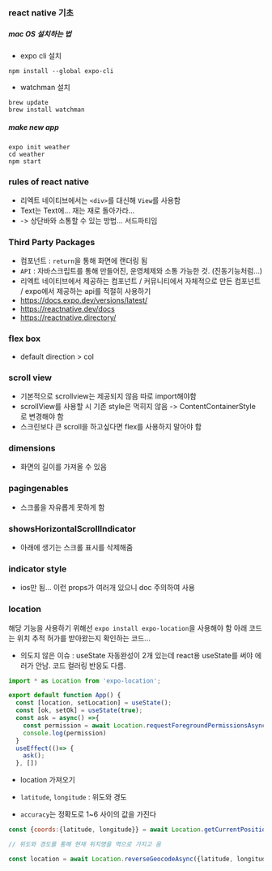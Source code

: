 ### react native 기초

##### mac OS 설치하는 법

* expo cli 설치
```
npm install --global expo-cli
```

* watchman 설치
```
brew update
brew install watchman
```

##### make new app
```
expo init weather
cd weather
npm start
```

### rules of react native
* 리엑트 네이티브에서는 `<div>`를 대신해 `View`를 사용함
* Text는 Text에... 재는 재로 돌아가라...
* <StatusBar style="auto" /> -> 상단바와 소통할 수 있는 방법... 서드파티임

### Third Party Packages
* 컴포넌트 : `return`을 통해 화면에 랜더링 됨
* `API` : 자바스크립트를 통해 만들어진, 운영체제와 소통 가능한 것. (진동기능처럼...)
* 리엑트 네이티브에서 제공하는 컴포넌트 / 커뮤니티에서 자체적으로 만든 컴포넌트 / expo에서 제공하는 api를 적절히 사용하기
* https://docs.expo.dev/versions/latest/
* https://reactnative.dev/docs
* https://reactnative.directory/

### flex box
* default direction > col

### scroll view
* 기본적으로 scrollview는 제공되지 않음 따로 import해야함
* scrollView를 사용할 시 기존 style은 먹히지 않음 -> ContentContainerStyle 로 변경해야 함
* 스크린보다 큰 scroll을 하고싶다면 flex를 사용하지 말아야 함

### dimensions
* 화면의 길이를 가져올 수 있음

### pagingenables
* 스크롤을 자유롭게 못하게 함

### showsHorizontalScrollIndicator
* 아래에 생기는 스크롤 표시를 삭제해줌

### indicator style
* ios만 됨... 이런 props가 여러개 있으니 doc 주의하여 사용

### location
해당 기능을 사용하기 위해선 `expo install expo-location`을 사용해야 함
아래 코드는 위치 추적 허가를 받아왔는지 확인하는 코드...

* 의도치 않은 이슈 : useState 자동완성이 2개 있는데 react용 useState를 써야 에러가 안남. 코드 컬러링 반응도 다름.

```javascript
import * as Location from 'expo-location';

export default function App() {
  const [location, setLocation] = useState();
  const [ok, setOk] = useState(true);
  const ask = async() =>{
    const permission = await Location.requestForegroundPermissionsAsync();
    console.log(permission)
  }
  useEffect(()=> {
    ask();
  }, [])
```

* location 가져오기

* `latitude`, `longitude` : 위도와 경도
* `accuracy`는 정확도로 1~6 사이의 값을 가진다

```javascript
const {coords:{latitude, longitude}} = await Location.getCurrentPositionAsync({accuracy:5});

// 위도와 경도를 통해 현재 위치명을 역으로 가지고 옴

const location = await Location.reverseGeocodeAsync({latitude, longitude}, {useGoogleMaps:false});
```